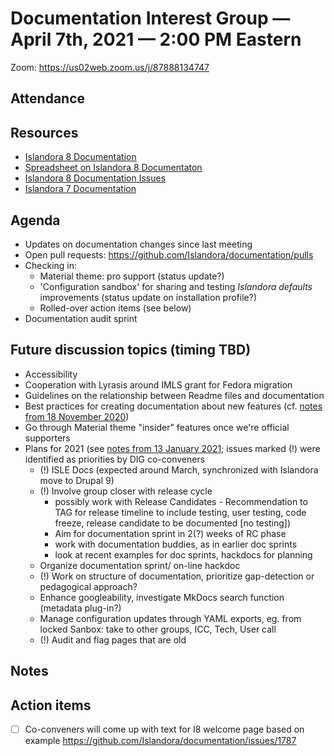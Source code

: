 # Documentation Interest Group — April 7th, 2021 — 2:00 PM Eastern

Zoom:  https://us02web.zoom.us/j/87888134747

## Attendance

  
## Resources
* [Islandora 8 Documentation](https://islandora.github.io/documentation/)
* [Spreadsheet on Islandora 8 Documentaton](https://docs.google.com/spreadsheets/d/1E-kRw9xE60CKK0qL1-phzeVKjEZu3qBKZ9d3LH1hDEE/edit?usp=sharing)
* [Islandora 8 Documentation Issues](https://github.com/Islandora/documentation/labels/documentation)
* [Islandora 7 Documentation](https://wiki.lyrasis.org/display/ISLANDORA/Start)

## Agenda
* Updates on documentation changes since last meeting
* Open pull requests: https://github.com/Islandora/documentation/pulls
* Checking in:
    * Material theme: pro support (status update?)
    * 'Configuration sandbox' for sharing and testing _Islandora defaults_ improvements (status update on installation profile?)
    * Rolled-over action items (see below)
* Documentation audit sprint


## Future discussion topics (timing TBD)
* Accessibility
* Cooperation with Lyrasis around IMLS grant for Fedora migration
* Guidelines on the relationship between Readme files and documentation
* Best practices for creating documentation about new features (cf. [notes from 18 November 2020](../2020/18-11-20.md))
* Go through Material theme "insider" features once we're official supporters
* Plans for 2021 (see [notes from 13 January 2021](https://github.com/islandora-interest-groups/Islandora-Documentation-Interest-Group/blob/main/meetings/2021/01-13-21.md); issues marked (!) were identified as priorities by DIG co-conveners
  * (!) ISLE Docs (expected around March, synchronized with Islandora move to Drupal 9)
  * (!) Involve group closer with release cycle 
      * possibly work with Release Candidates - Recommendation to TAG for release timeline to include testing, user testing, code freeze, release candidate to be documented [no testing])
      * Aim for documentation sprint in 2(?) weeks of RC phase
      * work with documentation buddies, as in earlier doc sprints
      * look at recent examples for doc sprints, hackdocs for planning
  * Organize documentation sprint/ on-line hackdoc
  * (!) Work on structure of documentation, prioritize gap-detection or pedagogical approach?
  * Enhance googleability, investigate MkDocs search function (metadata plug-in?)
  * Manage configuration updates through YAML exports, eg. from locked Sanbox: take to other groups, ICC, Tech, User call
  * (!) Audit and flag pages that are old

## Notes


## Action items


* [ ] Co-conveners will come up with text for I8 welcome page based on example https://github.com/Islandora/documentation/issues/1787
